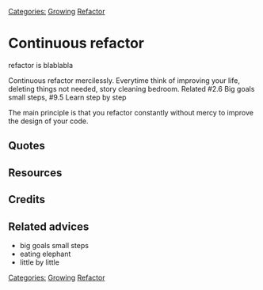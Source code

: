 [Categories:](../Categories/index.md) [Growing](../Categories/Growing.md) [Refactor](../Categories/Refactor.md)
# Continuous refactor

refactor is blablabla

Continuous refactor mercilessly. Everytime think of improving  your life, deleting things not needed, story cleaning bedroom. Related #2.6 Big goals small steps, #9.5 Learn step by step

The main principle is that you refactor constantly without mercy to improve the design of your code.

## Quotes

## Resources

## Credits

## Related advices

- big goals small steps
- eating elephant
- little by little


[Categories:](../Categories/index.md) [Growing](../Categories/Growing.md) [Refactor](../Categories/Refactor.md)
